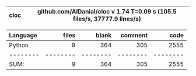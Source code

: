 cloc|github.com/AlDanial/cloc v 1.74  T=0.09 s (105.5 files/s, 37777.9 lines/s)
--- | ---

Language|files|blank|comment|code
:-------|-------:|-------:|-------:|-------:
Python|9|364|305|2555
--------|--------|--------|--------|--------
SUM:|9|364|305|2555
